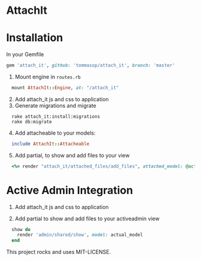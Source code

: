 # AttachIt

Installation
============

In your Gemfile
```ruby
gem 'attach_it', github: 'tommasop/attach_it', branch: 'master'
```

1. Mount engine in `routes.rb`

  ```ruby
    mount AttachIt::Engine, at: "/attach_it"
  ```
2. Add attach_it js and css to application
3. Generate migrations and migrate 

  ```shell
    rake attach_it:install:migrations
    rake db:migrate
  ```
4. Add attacheable to your models:

  ```ruby
    include AttachIt::Attacheable
  ```
5. Add partial, to show and add files to your view

  ```ruby
    <%= render "attach_it/attached_files/add_files", attached_model: @actual_model  %>
  ```

Active Admin Integration
============

1. Add attach_it js and css to application

2. Add partial to show and add files to your activeadmin view
  ```ruby
    show do
      render 'admin/shared/show', model: actual_model
    end 
  ```

This project rocks and uses MIT-LICENSE.
